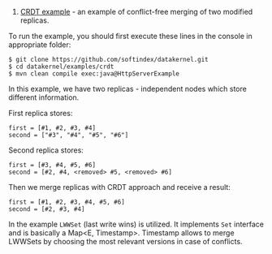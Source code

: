 1. [CRDT example](https://github.com/softindex/datakernel/blob/master/examples/crdt/src/main/java/io/datakernel/examples/CrdtExample.java) - 
an example of conflict-free merging of two modified replicas.

To run the example, you should first execute these lines in the console in appropriate folder:
```
$ git clone https://github.com/softindex/datakernel.git
$ cd datakernel/examples/crdt
$ mvn clean compile exec:java@HttpServerExample
```

In this example, we have two replicas - independent nodes which store different information.

First replica stores:
```
first = [#1, #2, #3, #4]
second = ["#3", "#4", "#5", "#6"]
```

Second replica stores:
```
first = [#3, #4, #5, #6]
second = [#2, #4, <removed> #5, <removed> #6]
```

Then we merge replicas with CRDT approach and receive a result:
```
first = [#1, #2, #3, #4, #5, #6]
second = [#2, #3, #4]
```

In the example `LWWSet` (last write wins) is utilized. It implements `Set` interface and is basically a 
Map<E, Timestamp>. Timestamp allows to merge LWWSets by choosing the most relevant versions in case of conflicts.